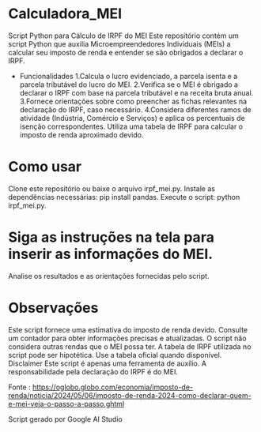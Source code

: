 # Calculadora_MEI

Script Python para Cálculo de IRPF do MEI
Este repositório contém um script Python que auxilia Microempreendedores Individuais (MEIs) a calcular seu imposto de renda e entender se são obrigados a declarar o IRPF.

* Funcionalidades
1.Calcula o lucro evidenciado, a parcela isenta e a parcela tributável do lucro do MEI.
2.Verifica se o MEI é obrigado a declarar o IRPF com base na parcela tributável e na receita bruta anual.
3.Fornece orientações sobre como preencher as fichas relevantes na declaração do IRPF, caso necessário.
4.Considera diferentes ramos de atividade (Indústria, Comércio e Serviços) e aplica os percentuais de isenção correspondentes.
Utiliza uma tabela de IRPF para calcular o imposto de renda aproximado devido.

# Como usar
Clone este repositório ou baixe o arquivo irpf_mei.py.
Instale as dependências necessárias: pip install pandas.
Execute o script: python irpf_mei.py.

# Siga as instruções na tela para inserir as informações do MEI.
Analise os resultados e as orientações fornecidas pelo script.

# Observações
Este script fornece uma estimativa do imposto de renda devido. Consulte um contador para obter informações precisas e atualizadas.
O script não considera outras rendas que o MEI possa ter.
A tabela de IRPF utilizada no script pode ser hipotética. Use a tabela oficial quando disponível.
Disclaimer
Este script é apenas uma ferramenta de auxílio. A responsabilidade pela declaração do IRPF é do MEI.

Fonte : https://oglobo.globo.com/economia/imposto-de-renda/noticia/2024/05/06/imposto-de-renda-2024-como-declarar-quem-e-mei-veja-o-passo-a-passo.ghtml

Script gerado por Google AI Studio 
